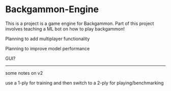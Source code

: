 # Backgammon-Engine

This is a project is a game engine for Backgammon. Part of this project involves teaching a ML bot on how to play backgammon!

Planning to add multiplayer functionality

Planning to improve model performance

GUI? 

------- - - - - - - -

some notes on v2

use a 1-ply for training and then switch to a 2-ply for playing/benchmarking

